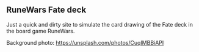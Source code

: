 ## RuneWars Fate deck
Just a quick and dirty site to simulate the card drawing of the Fate deck in the board game RuneWars.

Background photo: https://unsplash.com/photos/CuqIMBBiAPI
